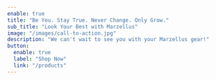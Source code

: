 ```yaml
---
enable: true
title: "Be You. Stay True. Never Change. Only Grow."
sub_title: "Look Your Best with Marzellus"
image: "/images/call-to-action.jpg"
description: "We can't wait to see you with your Marzellus gear!"
button:
  enable: true
  label: "Shop Now"
  link: "/products"
---
```

